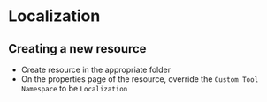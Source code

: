 ﻿# Localization

## Creating a new resource
* Create resource in the appropriate folder
* On the properties page of the resource, override the `Custom Tool Namespace` to be `Localization`